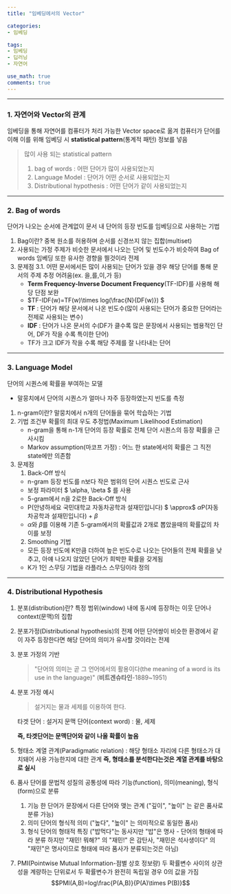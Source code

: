 ```yaml
---
title: "임베딩에서의 Vector"

categories:
- 임베딩

tags:
- 임베딩
- 딥러닝
- 자연어

use_math: true
comments: true
---
```


***
### 1. 자연어와 Vector의 관계
임베딩을 통해 자연어를 컴퓨터가 처리 가능한 Vector space로 옮겨 컴퓨터가 단어를 이해
이를 위해 임베딩 시 __statistical pattern__(통계적 패턴) 정보를 넣음
>많이 사용 되는 statistical pattern
>1. bag of words : 어떤 단어가 많이 사용되었는지
>2. Language Model : 단어가 어떤 순서로 사용되었는지
>3. Distributional hypothesis :  어떤 단어가 같이 사용되었는지

***
### 2. Bag of words
단어가 나오는 순서에 관계없이 문서 내 단어의 등장 빈도를 임베딩으로 사용하는 기법
1. Bag이란?
중복 원소를 허용하며 순서를 신경쓰지 않는 집합(multiset)
2. 사용되는 가정
주제가 비슷한 문서에서 나오는 단어 및 빈도수가 비슷하여 Bag of words 임베딩 또한 유사한 경향을 띌것이라 전제
3. 문제점
3.1. 어떤 문서에서든 많이 사용되는 단어가 있을 경우 해당 단어를 통해 문서의 주제 추정 어려움(ex. 을,를,이,가 등)
    - __Term Frequency-Inverse Document Frequency__(TF-IDF)를 사용해 해당 단점 보완
    - $TF-IDF(w)=TF(w)\times log(\frac{N}{DF(w)}) $
    - __TF__ : 단어가 해당 문서에서 나온 빈도수(많이 사용되는 단어가 중요한 단어라는 전제로 사용되는 변수)
    - __IDF__ : 단어가 나온 문서의 수(DF가 클수록 많은 문장에서 사용되는 범용적인 단어, DF가 작을 수록 특이한 단어)
    - TF가 크고 IDF가 작을 수록 해당 주제를 잘 나타내는 단어
***
### 3. Language Model
단어의 시퀀스에 확률을 부여하는 모델
- 말뭉치에서 단어의 시퀀스가 얼마나 자주 등장하였는지 빈도를 측정
1. n-gram이란?
말뭉치에서 n개의 단어들을 묶어 학습하는 기법
2. 기법 
조건부 확률의 최대 우도 추정법(Maximum Likelihood Estimation)
    - n-gram을 통해 n-1개 단어의 등장 확률로 전체 단어 시퀀스의 등장 확률을 근사시킴
    - Markov assumption(마코프 가정) : 어느 한 state에서의 확률은 그 직전 state에만 의존함
3. 문제점
    1. Back-Off 방식
    - n-gram 등장 빈도를 n보다 작은 범위의 단어 시퀀스 빈도로 근사
    - 보정 파라미터 $ \alpha, \beta $ 를 사용
    - 5-gram에서 n을 2로한 Back-Off 방식
    - P(안녕하세요 국민대학교 자동차공학과 설재민입니다) $ \approx$ $\alpha$P(자동차공학과 설재민입니다) + $\beta$ 
    - $\alpha$와 $\beta$를 이용해 기존 5-gram에서의 확률값과 2개로 뽑았을때의 확률값의 차이를 보정
    2. Smoothing 기법
    - 모든 등장 빈도에 K만큼 더하여 높은 빈도수로 나오는 단어들의 전체 확률을 낮추고, 아얘 나오지 않았던 단어가 희박한 확률을 갖게됨
    - K가 1인 스무딩 기법을 라플라스 스무딩이라 정의
***
### 4. Distributional Hypothesis
1. 분포(distribution)란?
특정 범위(window) 내에 동시에 등장하는 이웃 단어나 context(문맥)의 집합
2. 분포가정(Distributional hypothesis)의 전제
어떤 단어쌍이 비슷한 환경에서 같이 자주 등장한다면 해당 단어의 의미가 유사할 것이라는 전제
3. 분포 가정의 기반
    >"단어의 의미는 곧 그 언어에서의 활용이다(the meaning of a word is its use in the language)"
    (__비트겐슈타인__-1889~1951)
4. 분포 가정 예시
    > 설거지는 물과 세제를 이용하여 한다.
    
    타겟 단어 : 설거지
    문맥 단어(context word) : 물, 세제

    __즉, 타겟단어는 문맥단어와 같이 나올 확률이 높음__
5. 형태소
계열 관계(Paradigmatic relation) : 해당 형태소 자리에 다른 형태소가 대치돼어 사용 가능한지에 대한 관계
__즉, 형태소를 분석한다는것은 계열 관계를 바탕으로 실시__

6. 품사
단어를 문법적 성질의 공통성에 따라 기능(function), 의미(meaning), 형식(form)으로 분류
    1. 기능
 한 단어가 문장에서 다른 단어와 맺는 관계 ("깊이", "높이" 는 같은 품사로 분류 가능)
    2. 의미
    단어의 형식적 의미 ("높다", "높이" 는 의미적으로 동일한 품사)
    3. 형식
     단어의 형태적 특징 ("밥먹다"는 동사지만 "밥"은 명사 - 단어의 형태에 따라 분류 하지만 "재민! 뭐해?" 의 "재민!" 은 감탄사, "재민은 석사생이다" 의 "재민"은 명사이므로 형태에 따라 품사가 분류되는것은 아님)

7. PMI(Pointwise Mutual Information-점별 상호 정보량)
두 확률변수 사이의 상관성을 계량하는 단위로서 두 확률변수가 완전히 독립일 경우 0의 값을 가짐
$$PMI(A,B)=log\frac{P(A,B)}{P(A)\times P(B)}$$



